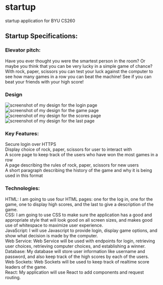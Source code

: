 # startup
startup application for BYU CS260  

## Startup Specifications:
### Elevator pitch:
Have you ever thought you were the smartest person in the room? Or maybe you think that you can be very lucky in a simple game of chance? With rock, paper, scissors you can test your luck against the computer to see how many games in a row you can beat the machine! See if you can beat your friends with your high score!  

### Design
![screenshot of my design for the login page](/loginpagedraft.jpg)
![screenshot of my design for the game page](/gamepagedraft.jpg)
![screenshot of my design for the scores page](/scorespagedraft.jpg)
![screenshot of my design for the last page](/lastpagedraft.jpg)

### Key Features:
Secure login over HTTPS  
Display choice of rock, paper, scissors for user to interact with  
A score page to keep track of the users who have won the most games in a  row  
A page describing the rules of rock, paper, scissors for new users  
A short paragraph describing the history of the game and why it is being used in this format  

### Technologies:
HTML: I am going to use four HTML pages: one for the log in, one for the game, one to display high scores, and the last to give a description of the game.  
CSS: I am going to use CSS to make sure the application has a good and appropriate style that will look good on all screen sizes, and makes good use of whitespace to maximize user experience.  
JavaScript: I will use Javascript to provide login, display game options, and show what decision is made by the computer.  
Web Service: Web Service will be used with endpoints for login, retrieving user choices, retrieving computer choices, and establishing a winner.  
Database: My database will store user information like username and password, and also keep track of the high scores by each of the users.  
Web Sockets: Web Sockets will be used to keep track of realtime score leaders of the game.  
React: My application will use React to add components and request routing.  